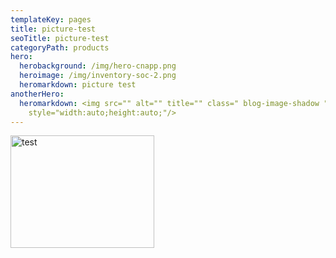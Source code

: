 ```yaml
---
templateKey: pages
title: picture-test
seoTitle: picture-test
categoryPath: products
hero:
  herobackground: /img/hero-cnapp.png
  heroimage: /img/inventory-soc-2.png
  heromarkdown: p﻿icture test
anotherHero:
  heromarkdown: <img src="" alt="" title="" class=" blog-image-shadow "
    style="width:auto;height:auto;"/>
---
```

<img src="/img/mockup.png" alt="test" title="test" class=" rounded-2xl " style="width:14.375rem;height:11.25rem;"/>